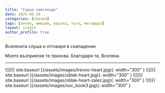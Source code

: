 ```yaml
---
title: "Сърца навсякъде"
date: 2025-06-19
categories: [поезия]
tags: [лично, емоции, връзка, тъга, метафора]
layout: single
author_profile: true
---
```


Вселената слуша
и отговаря
в съвпадения.

Моето възприятие
те призова.
Благодаря ти, Вселена.
<hr/>

![]({{ site.baseurl }}/assets/images/trevno-heart.jpg){: width="300" }
![]({{ site.baseurl }}/assets/images/oblak-heart.jpg){: width="300" }
![]({{ site.baseurl }}/assets/images/oblak-heart-zalez.jpg){: width="300" }
![]({{ site.baseurl }}/assets/images/soc_book3.jpg){: width="300" }